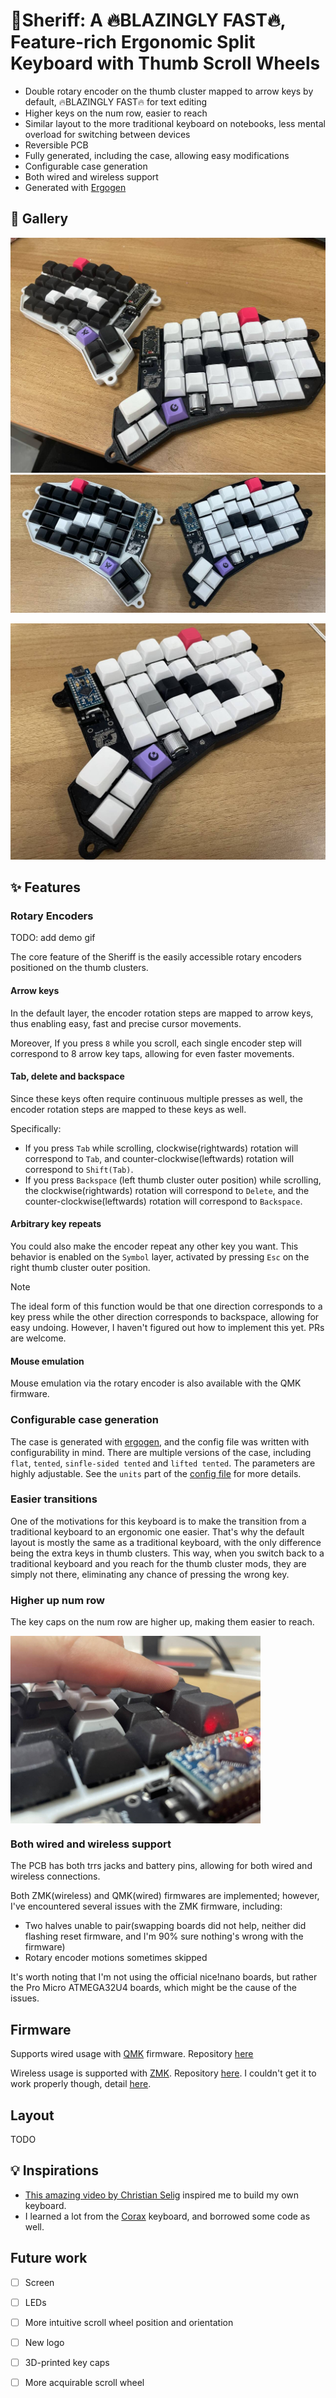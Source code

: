 # :gun:Sheriff: A :fire:BLAZINGLY FAST:fire:, Feature-rich Ergonomic Split Keyboard with Thumb Scroll Wheels

- Double rotary encoder on the thumb cluster mapped to arrow keys by default, :fire:BLAZINGLY FAST:fire: for text editing
- Higher keys on the num row, easier to reach
- Similar layout to the more traditional keyboard on notebooks, less mental overload for switching between devices
- Reversible PCB
- Fully generated, including the case, allowing easy modifications
- Configurable case generation
- Both wired and wireless support
- Generated with [Ergogen](https://github.com/ergogen/ergogen)

## :art: Gallery

![Sheriff](assets/2024-11-13-11-18-53.png)
![Sheriff](assets/2024-11-13-11-18-12.png)

![Sheriff](assets/2024-11-13-11-18-37.png)


## :sparkles: Features

### Rotary Encoders

TODO: add demo gif

The core feature of the Sheriff is the easily accessible rotary encoders positioned on the thumb clusters.

#### Arrow keys

In the default layer, the encoder rotation steps are mapped to arrow keys, thus enabling easy, fast and precise cursor movements.

Moreover, If you press `8` while you scroll, each single encoder step will correspond to 8 arrow key taps, allowing for even faster movements.

#### Tab, delete and backspace

Since these keys often require continuous multiple presses as well, the encoder rotation steps are mapped to these keys as well.

Specifically:
- If you press `Tab` while scrolling, clockwise(rightwards) rotation will correspond to `Tab`, and counter-clockwise(leftwards) rotation will correspond to `Shift(Tab)`.
- If you press `Backspace` (left thumb cluster outer position) while scrolling, the clockwise(rightwards) rotation will correspond to `Delete`, and the counter-clockwise(leftwards) rotation will correspond to `Backspace`.

#### Arbitrary key repeats

You could also make the encoder repeat any other key you want. This behavior is enabled on the `Symbol` layer, activated by pressing `Esc` on the right thumb cluster outer position.

> [!NOTE]
> The ideal form of this function would be that one direction corresponds to a key press while the other direction corresponds to backspace, allowing for easy undoing. However, I haven't figured out how to implement this yet. PRs are welcome.

#### Mouse emulation
Mouse emulation via the rotary encoder is also available with the QMK firmware.

### Configurable case generation
The case is generated with [ergogen](https://github.com/ergogen/ergogen), and the config file was written with configurability in mind. There are multiple versions of the case, including `flat`, `tented`, `sinfle-sided tented` and `lifted tented`. The parameters are highly adjustable. See the `units` part of the [config file](./ergogen/config.yaml) for more details.

### Easier transitions

One of the motivations for this keyboard is to make the transition from a traditional keyboard to an ergonomic one easier. That's why the default layout is mostly the same as a traditional keyboard, with the only difference being the extra keys in thumb clusters. This way, when you switch back to a traditional keyboard and you reach for the thumb cluster mods, they are simply not there, eliminating any chance of pressing the wrong key.

### Higher up num row

The key caps on the num row are higher up, making them easier to reach.

<img src="assets/2024-11-13-11-24-31.png" alt="num_row" width="400" align="center"/>

### Both wired and wireless support
The PCB has both trrs jacks and battery pins, allowing for both wired and wireless connections.

Both ZMK(wireless) and QMK(wired) firmwares are implemented; however, I've encountered several issues with the ZMK firmware, including:
- Two halves unable to pair(swapping boards did not help, neither did flashing reset firmware, and I'm 90% sure nothing's wrong with the firmware)
- Rotary encoder motions sometimes skipped

It's worth noting that I'm not using the official nice!nano boards, but rather the Pro Micro ATMEGA32U4 boards, which might be the cause of the issues.

## Firmware
Supports wired usage with [QMK](https://qmk.fm/) firmware. Repository [here](https://github.com/AJGamma/sheriff-qmk-config)

Wireless usage is supported with [ZMK](https://zmk.dev/). Repository [here](https://github.com/AJGamma/sheriff-zmk-config). I couldn't get it to work properly though, detail [here](#both-wired-and-wireless-support).

## Layout
TODO

## :bulb: Inspirations

- [This amazing video by Christian Selig](https://www.youtube.com/watch?v=7UXsD7nSfDY) inspired me to build my own keyboard.
- I learned a lot from the [Corax](https://github.com/dnlbauer/corax-keyboard) keyboard, and borrowed some code as well.


## Future work
- [ ] Screen
- [ ] LEDs
- [ ] More intuitive scroll wheel position and orientation
- [ ] New logo
- [ ] 3D-printed key caps
- [ ] More acquirable scroll wheel


